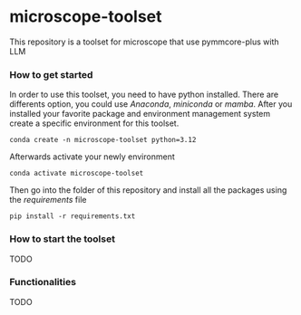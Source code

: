 # microscope-toolset
This repository is a toolset for microscope that use pymmcore-plus with LLM


### How to get  started

In order to use this toolset, you need to have python installed. There are differents option, you could use *Anaconda*, *miniconda* or *mamba*. After you installed your favorite package and environment management system create a specific environment for this toolset.

```
conda create -n microscope-toolset python=3.12
```
Afterwards activate your newly environment
```
conda activate microscope-toolset
```
Then go into the folder of this repository and install all the packages using the *requirements* file
```
pip install -r requirements.txt
```

### How to start the toolset

TODO

### Functionalities
TODO


